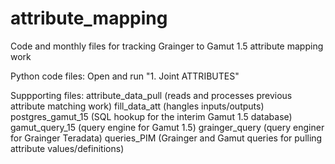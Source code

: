 # attribute_mapping
Code and monthly files for tracking Grainger to Gamut 1.5 attribute mapping work

Python code files:
  Open and run "1. Joint ATTRIBUTES"
  
  Suppporting files:
    attribute_data_pull (reads and processes previous attribute matching work)
    fill_data_att (hangles inputs/outputs)
    postgres_gamut_15 (SQL hookup for the interim Gamut 1.5 database)
    gamut_query_15 (query engine for Gamut 1.5)
    grainger_query (query enginer for Grainger Teradata)
    queries_PIM (Grainger and Gamut queries for pulling attribute values/definitions)
    
  
